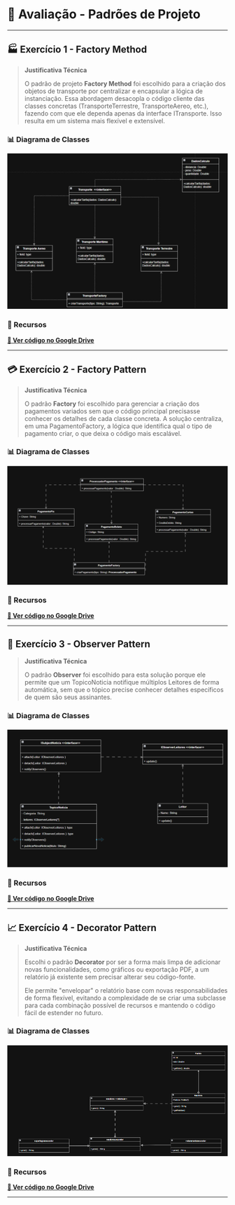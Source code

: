 # 🎯 Avaliação - Padrões de Projeto

---

## 🏭 **Exercício 1** - Factory Method

> **Justificativa Técnica**
> 
> O padrão de projeto **Factory Method** foi escolhido para a criação dos objetos de transporte por centralizar e encapsular a lógica de instanciação. Essa abordagem desacopla o código cliente das classes concretas (TransporteTerrestre, TransporteAereo, etc.), fazendo com que ele dependa apenas da interface ITransporte. Isso resulta em um sistema mais flexível e extensível.

### 📊 Diagrama de Classes
![Diagrama do Exercício 1](./imgs/image.png)

### 🔗 Recursos
**[📂 Ver código no Google Drive](https://drive.google.com/file/d/1gC6DJIzEyHQV9eUTitlolNF0VVilKru4/view?usp=sharing)**

---

## 💳 **Exercício 2** - Factory Pattern

> **Justificativa Técnica**
> 
> O padrão **Factory** foi escolhido para gerenciar a criação dos pagamentos variados sem que o código principal precisasse conhecer os detalhes de cada classe concreta. A solução centraliza, em uma PagamentoFactory, a lógica que identifica qual o tipo de pagamento criar, o que deixa o código mais escalável.

### 📊 Diagrama de Classes
![Diagrama do Exercício 2](./imgs/image2.png)

### 🔗 Recursos
**[📂 Ver código no Google Drive](https://drive.google.com/file/d/1Sn7XRl0QuywCJEefgkZrq-KVX59IQ56-/view?usp=sharing)**

---

## 📢 **Exercício 3** - Observer Pattern

> **Justificativa Técnica**
> 
> O padrão **Observer** foi escolhido para esta solução porque ele permite que um TopicoNoticia notifique múltiplos Leitores de forma automática, sem que o tópico precise conhecer detalhes específicos de quem são seus assinantes.

### 📊 Diagrama de Classes
![Diagrama do Exercício 3](./imgs/image3.png)

### 🔗 Recursos
**[📂 Ver código no Google Drive](https://drive.google.com/file/d/1P_EYJolFqxVmOB3iRMhttgtRDXa0ym-M/view?usp=sharing)**

---

## 📈 **Exercício 4** - Decorator Pattern

> **Justificativa Técnica**
> 
> Escolhi o padrão **Decorator** por ser a forma mais limpa de adicionar novas funcionalidades, como gráficos ou exportação PDF, a um relatório já existente sem precisar alterar seu código-fonte.
> 
> Ele permite "envelopar" o relatório base com novas responsabilidades de forma flexível, evitando a complexidade de se criar uma subclasse para cada combinação possível de recursos e mantendo o código fácil de estender no futuro.

### 📊 Diagrama de Classes
![Diagrama do Exercício 4](./imgs/image-1.png)

### 🔗 Recursos
**[📂 Ver código no Google Drive](https://drive.google.com/file/d/1GwhswfPE5knjZHiuUtt6qNLwYABmE7FR/view?usp=sharing)**

---